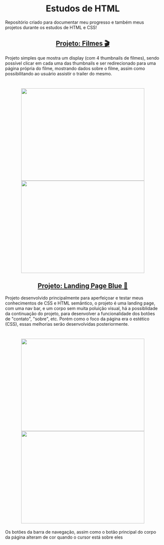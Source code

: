 <h1 align=center> Estudos de HTML </h1> 
Repositório criado para documentar meu progresso e também meus projetos durante os estudos de HTML e CSS!
 
<h2 align = center> <a href="https://github.com/GabIkejima/estudos-html/tree/main/projeto-filmes-css">Projeto: Filmes 🎬</a></h2>
Projeto simples que mostra um display (com 4 thumbnails de filmes), sendo possível clicar em cada uma das thumbnails e ser redirecionado para uma página própria do filme, mostrando dados sobre o filme, assim como possibilitando ao usuário assistir o trailer do mesmo.

<h1 align = center>
  <img src="https://cdn.discordapp.com/attachments/850914965824077844/1074766116448112711/image.png" height="300" width="400">
  <img src="https://cdn.discordapp.com/attachments/850914965824077844/1074766791387131944/image.png" height="300" width="400"
</h1>

 <h2 align = center> <a href="https://github.com/GabIkejima/estudos-html/tree/main/projeto-landing-page">Projeto: Landing Page Blue 📘</a></h2>
 Projeto desenvolvido principalmente para aperfeiçoar e testar meus conhecimentos de CSS e HTML semântico, o projeto é uma landing page, com uma nav bar, e um corpo sem muita poluição visual, há a possiblidade da continuação do projeto, para desenvolver a funcionalidade dos botões de "contato", "sobre", etc. Porém como o foco da página era o estético (CSS), essas melhorias serão desenvolvidas posteriormente.
 
<h1 align= center>
  <img src="https://cdn.discordapp.com/attachments/850914965824077844/1075153315861626932/image.png" height= "300" width= "400">
  <img src="https://cdn.discordapp.com/attachments/850914965824077844/1075154438559367268/image.png" height= "300" width= "400">
</h1>
 Os botões da barra de navegação, assim como o botão principal do corpo da página alteram de cor quando o cursor está sobre eles
